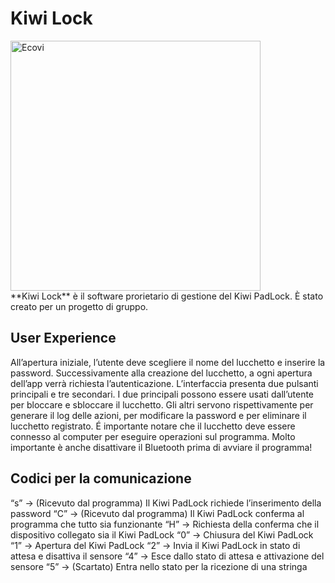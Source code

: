 # Kiwi Lock
<img src="Icon.ico" alt="Ecovi" width="400" style="display:flex;justify-content:center;align-items:center;">
</div>
**Kiwi Lock** è il software prorietario di gestione del Kiwi PadLock. È stato creato per un progetto di gruppo.

## User Experience
All’apertura iniziale, l’utente deve scegliere il nome del lucchetto e inserire la password.
Successivamente alla creazione del lucchetto, a ogni apertura dell’app verrà richiesta l’autenticazione.
L’interfaccia presenta due pulsanti principali e tre secondari. I due principali possono essere usati dall’utente per bloccare e sbloccare il lucchetto.
Gli altri servono rispettivamente per generare il log delle azioni, per modificare la password e per eliminare il lucchetto registrato.
É importante notare che il lucchetto deve essere connesso al computer per eseguire operazioni sul programma. Molto importante è anche disattivare il Bluetooth prima di avviare il programma!

## Codici per la comunicazione
“s” -> (Ricevuto dal programma) Il Kiwi PadLock richiede l’inserimento della password
“C” -> (Ricevuto dal programma) Il Kiwi PadLock conferma al programma che tutto sia funzionante
“H” -> Richiesta della conferma che il dispositivo collegato sia il Kiwi PadLock
“0” -> Chiusura del Kiwi PadLock
“1” -> Apertura del Kiwi PadLock
“2” -> Invia il Kiwi PadLock in stato di attesa e disattiva il sensore
“4” -> Esce dallo stato di attesa e attivazione del sensore
“5” -> (Scartato) Entra nello stato per la ricezione di una stringa
